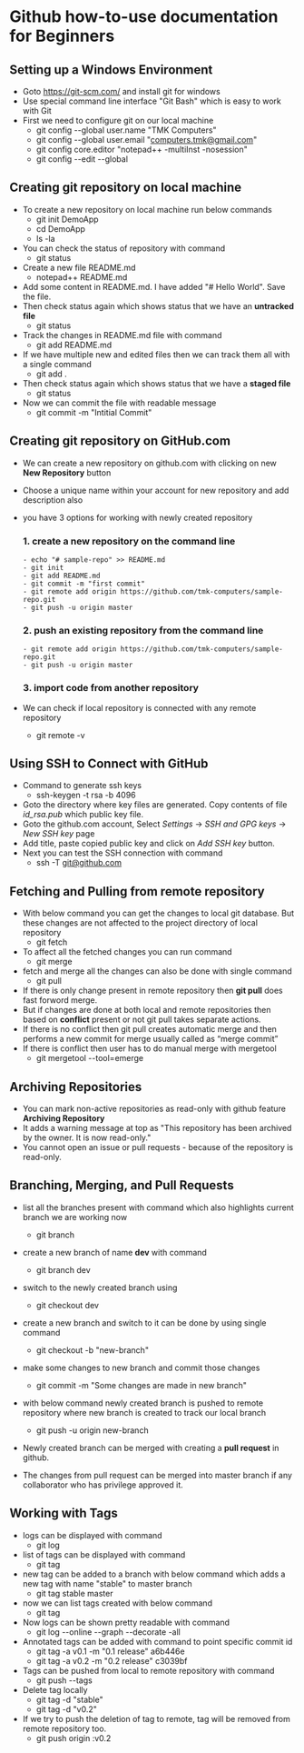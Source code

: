# Github how-to-use documentation for Beginners


## Setting up a Windows Environment
- Goto https://git-scm.com/ and install git for windows
- Use special command line interface "Git Bash" which is easy to work with Git
- First we need to configure git on our local machine
  - git config --global user.name "TMK Computers"
  - git config --global user.email "computers.tmk@gmail.com"
  - git config core.editor "notepad++ -multiInst -nosession"
  - git config --edit --global

## Creating git repository on local machine
- To create a new repository on local machine run below commands
  - git init DemoApp
  - cd DemoApp
  - ls -la
- You can check the status of repository with command
  - git status
- Create a new file README.md
  - notepad++ README.md
- Add some content in README.md. I have added "# Hello World". Save the file.
- Then check status again which shows status that we have an **untracked file**
  - git status
- Track the changes in README.md file with command
  - git add README.md
- If we have multiple new and edited files then we can track them all with a single command
  - git add .
- Then check status again which shows status that we have a **staged file**
  - git status
- Now we can commit the file with readable message
  - git commit -m "Intitial Commit"
  
## Creating git repository on GitHub.com
- We can create a new repository on github.com with clicking on new **New Repository** button
- Choose a unique name within your account for new repository and add description also
- you have 3 options for working with newly created repository
  ### 1. create a new repository on the command line
      - echo "# sample-repo" >> README.md
      - git init
      - git add README.md
      - git commit -m "first commit"
      - git remote add origin https://github.com/tmk-computers/sample-repo.git
      - git push -u origin master
      
  ### 2. push an existing repository from the command line
      - git remote add origin https://github.com/tmk-computers/sample-repo.git
      - git push -u origin master
      
  ### 3. import code from another repository
  
- We can check if local repository is connected with any remote repository
  - git remote -v
  
## Using SSH to Connect with GitHub
- Command to generate ssh keys
  - ssh-keygen -t rsa -b 4096
- Goto the directory where key files are generated. Copy contents of file *id_rsa.pub* which public key file.
- Goto the github.com account, Select *Settings* -> *SSH and GPG keys* -> *New SSH key* page
- Add title, paste copied public key and click on *Add SSH key* button.
- Next you can test the SSH connection with command
  - ssh -T git@github.com
  
## Fetching and Pulling from remote repository
- With below command you can get the changes to local git database. But these changes are not affected to the project directory of local repository
  - git fetch
- To affect all the fetched changes you can run command
  - git merge
- fetch and merge all the changes can also be done with single command
  - git pull
- If there is only change present in remote repository then **git pull** does fast forword merge.
- But if changes are done at both local and remote repositories then based on **conflict** present or not git pull takes separate actions.
- If there is no conflict then git pull creates automatic merge and then performs  a new commit for merge usually called as “merge commit”
- If there is conflict then user has to do manual merge with mergetool
  - git mergetool --tool=emerge

## Archiving Repositories
- You can mark non-active repositories as read-only with github feature **Archiving Repository**
- It adds a warning message at top as "This repository has been archived by the owner. It is now read-only."
- You cannot open an issue or pull requests - because of the repository is read-only.

## Branching, Merging, and Pull Requests
- list all the branches present with command which also highlights current branch we are working now
  - git branch
- create a new branch of name **dev** with command
  - git branch dev
- switch to the newly created branch using
  - git checkout dev
- create a new branch and switch to it can be done by using single command
  - git checkout -b "new-branch"
- make some changes to new branch and commit those changes
  - git commit -m "Some changes are made in new branch"
- with below command newly created branch is pushed to remote repository where new branch is created to track our local branch
  - git push -u origin new-branch

- Newly created branch can be merged with creating a **pull request** in github.
- The changes from pull request can be merged into master branch if any collaborator who has privilege approved it.

## Working with Tags
- logs can be displayed with command
  - git  log
- list of tags can be displayed with command
  - git tag
- new tag can be added to a branch with below command which adds a new tag with name "stable" to master branch
  - git  tag stable master
- now we can list tags created with below command 
  - git tag
- Now logs can be shown pretty readable with command
  - git log --online --graph --decorate -all
- Annotated tags can be added with command to point specific commit id
  - git tag -a v0.1 -m "0.1 release" a6b446e
  - git tag -a v0.2 -m "0.2 release" c3039bf
- Tags can be pushed from local to remote repository with command
  - git push --tags
- Delete tag locally
  - git tag -d "stable"
  - git tag -d "v0.2"
- If we try to push the deletion of tag to remote, tag will be removed from remote repository too.
  - git push origin :v0.2
